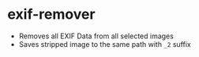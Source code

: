 # exif-remover

* Removes all EXIF Data from all selected images
* Saves stripped image to the same path with `_2` suffix